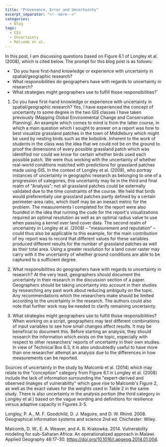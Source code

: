 ```yaml
---
title: "Provenance, Error and Uncertainty"
excerpt_separator: "<!--more-->"
categories:
  - Blog
tags:
  - GIS
  - Uncertainty
  - Malcomb et al.
---
```


In this post, I am discussing questions based on Figure 6.1 of Longley et al. (2008), which is cited below. The prompt for this blog post is as follows:

- `Do you have first-hand knowledge or experience with uncertainty in spatial/geographic research?
- What responsibilities do geographers have with regards to uncertainty in research?
- What strategies might geographers use to fulfill those responsibilities?`


1. Do you have first-hand knowledge or experience with uncertainty in spatial/geographic research?
Yes, I have experienced the concept of uncertainty to some degree in the two GIS classes I have taken previously (Mapping Global Environmental Change and Conservation Planning). An example which comes to mind is from the latter course, in which a main question which I sought to answer on a report was how to best visualize grassland patches in the town of Middlebury which might be used by nesting birds such as the bobolink. Inherent to the work of students in the class was the idea that we could not be on the ground to proof the dimensions of every possible grassland patch which was identified nor could we know for certain whether birds used each possible patch. We were thus working with the uncertainty of whether real-world conditions matched with predictions for grassland patches made using GIS. In the context of Longley et al. (2008), who portray instances of uncertainty in geographic research as belonging to one of a progression of categories, this uncertainty may lie in the third and final realm of "Analysis"; not all grassland patches could be externally validated due to the time constraints of the course. We held that birds would preferentially use grassland patches partly defined by a certain perimeter-area ratio, which itself may be an inexact metric for the problem. The measurements I completed for the report were also founded in the idea that running the code for the report's visualizations required an optimal resolution as well as an optimal radius value to use when passing a kernel over land cover data. The second realm of uncertainty in Longley et al. (2008) – "measurement and reputation" – could thus also be applicable to this example, for the main contribution of my report was to record that different values for these variables produced different results for the number of grassland patches as well as their total area. Using a greater resolution for a land cover raster may carry with it the uncertainty of whether ground conditions are able to be captured to a sufficient degree.


2. What responsibilities do geographers have with regards to uncertainty in research?
At the very least, geographers should document the uncertainty in their research in the discussion section of a paper. Geographers should be taking uncertainty into account in their studies by researching any past work about reducing ambiguity on the topic. Any recommendations which the researchers make should be limited according to the uncertainty in the research. The authors could also note that further work may be needed to clarify remaining uncertainty.


3. What strategies might geographers use to fulfill those responsibilities?
When working on a script, geographers may test different combinations of input variables to see how small changes affect results. It may be beneficial to document this. Before starting an analysis, they should research the information which exists on the topic, especially with respect to other researchers' reports of uncertainty in their own studies. In view of Technical Box 6.3, it is also undoubtedly useful to have more than one researcher attempt an analysis due to the differences in how measurements can be reported. 

Sources of uncertainty in the study by Malcomb et al. (2014) which may relate to the "conception" category from Figure 6.1 in Longley et al. (2008) include the lack of information surrounding the "expert-derived and observed linakges of vulnerability" which gave rise to Malcomb's Figure 2, as well as the exact values for the weights used in Table 2 in the same study. There is also uncertainty in the analysis portion (the third category in Longley et al.) based on the vague wording and definitions for resilience versus adaptive capacity in Figures 3-5.

Longley, P. A., M. F. Goodchild, D. J. Maguire, and D. W. Rhind. 2008. Geographical information systems and science 2nd ed. Chichester: Wiley.

Malcomb, D. W., E. A. Weaver, and A. R. Krakowka. 2014. Vulnerability modeling for sub-Saharan Africa: An operationalized approach in Malawi. Applied Geography 48:17–30. https://doi.org/10.1016/j.apgeog.2014.01.004.